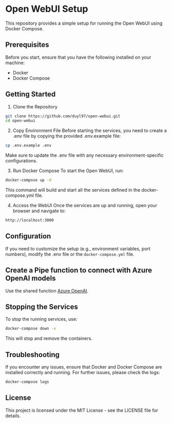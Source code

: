 # Open WebUI Setup

This repository provides a simple setup for running the Open WebUI using Docker Compose.

## Prerequisites

Before you start, ensure that you have the following installed on your machine:

- Docker
- Docker Compose

## Getting Started

1. Clone the Repository
```bash
git clone https://github.com/duyl97/open-webui.git
cd open-webui
```

2. Copy Environment File
Before starting the services, you need to create a .env file by copying the provided .env.example file:

```bash
cp .env.example .env
```

Make sure to update the .env file with any necessary environment-specific configurations.

3. Run Docker Compose
To start the Open WebUI, run:

```bash
docker-compose up -d
```

This command will build and start all the services defined in the docker-compose.yml file.

4. Access the WebUI
Once the services are up and running, open your browser and navigate to:

```bash
http://localhost:3000
```

## Configuration

If you need to customize the setup (e.g., environment variables, port numbers), modify the .env file or the `docker-compose.yml` file.

## Create a Pipe function to connect with Azure OpenAI models

Use the shared function [Azure OpenAI](https://openwebui.com/f/nomppy/azure).

## Stopping the Services

To stop the running services, use:

```bash
docker-compose down -v
```

This will stop and remove the containers.

## Troubleshooting

If you encounter any issues, ensure that Docker and Docker Compose are installed correctly and running. For further issues, please check the logs:

```bash
docker-compose logs
```

## License

This project is licensed under the MIT License - see the LICENSE file for details.
